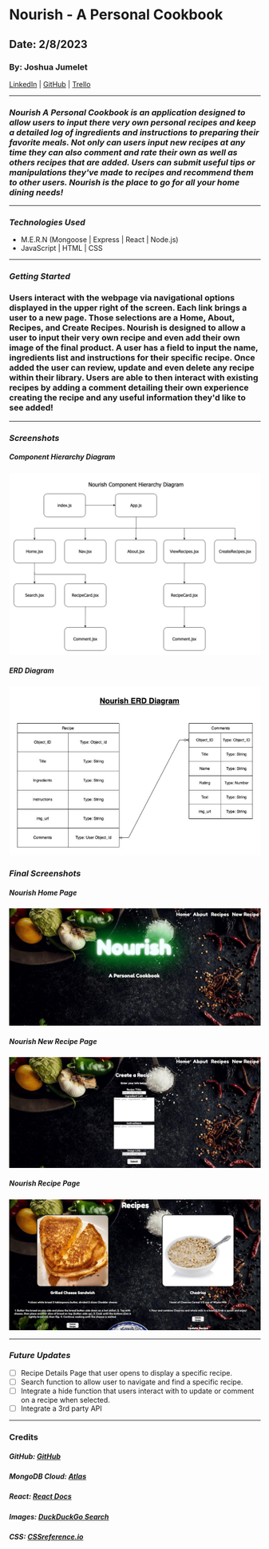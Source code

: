 # Nourish - A Personal Cookbook

## Date: 2/8/2023

### By: Joshua Jumelet

[LinkedIn](www.linkedin.com/in/joshua-jumelet-155a13251) |
[GitHub](https://github.com/joshjumelet) |
[Trello](https://trello.com/b/2NeK496Q/nourish-a-personal-cookbook-project-board)

---

### _Nourish A Personal Cookbook is an application designed to allow users to input there very own personal recipes and keep a detailed log of ingredients and instructions to preparing their favorite meals. Not only can users input new recipes at any time they can also comment and rate their own as well as others recipes that are added. Users can submit useful tips or manipulations they've made to recipes and recommend them to other users. Nourish is the place to go for all your home dining needs!_

---

### _Technologies Used_

- M.E.R.N (Mongoose | Express | React | Node.js)
- JavaScript | HTML | CSS

---

### _Getting Started_

### Users interact with the webpage via navigational options displayed in the upper right of the screen. Each link brings a user to a new page. Those selections are a Home, About, Recipes, and Create Recipes. Nourish is designed to allow a user to input their very own recipe and even add their own image of the final product. A user has a field to input the name, ingredients list and instructions for their specific recipe. Once added the user can review, update and even delete any recipe within their library. Users are able to then interact with existing recipes by adding a comment detailing their own experience creating the recipe and any useful information they'd like to see added!

---

### _Screenshots_

##### Component Hierarchy Diagram

![Image](Images/NourishCHD.jpg)

##### ERD Diagram

![Image](Images/NourishERD.jpg)

### _Final Screenshots_

##### Nourish Home Page

![Image](Images/NourishHome.jpeg)

##### Nourish New Recipe Page

![Image](Images/NourishForm.jpeg)

##### Nourish Recipe Page

![Image](Images/NourishRecipe.jpeg)

---

### _Future Updates_

- [ ] Recipe Details Page that user opens to display a specific recipe.
- [ ] Search function to allow user to navigate and find a specific recipe.
- [ ] Integrate a hide function that users interact with to update or comment on a recipe when selected.
- [ ] Integrate a 3rd party API

---

### Credits

##### GitHub: [GitHub](https://github.com/joshjumelet)

##### MongoDB Cloud: [Atlas](https://cloud.mongodb.com)

##### React: [React Docs](https://beta.reactjs.org/)

##### Images: [DuckDuckGo Search](https://duckduckgo.com/?t=hc&va=b)

##### CSS: [CSSreference.io](https://cssreference.io)
